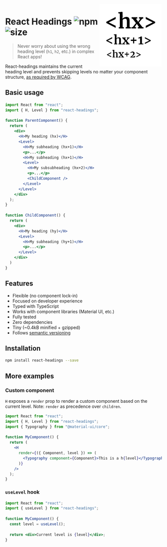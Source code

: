 <img align="right" width="200" src="https://github.com/alexnault/react-headings/raw/master/assets/react-headings.png" />

# React Headings ![npm](https://img.shields.io/npm/v/react-headings?style=flat-square) ![size](https://img.shields.io/bundlephobia/minzip/react-headings?style=flat-square)

> Never worry about using the wrong heading level (`h1`, `h2`, etc.) in complex React apps!

React-headings maintains the current heading level and prevents skipping levels no matter your component structure, [as required by WCAG](https://www.w3.org/WAI/tutorials/page-structure/headings/).

## Basic usage

```jsx
import React from "react";
import { H, Level } from "react-headings";

function ParentComponent() {
  return (
    <div>
      <H>My heading (hx)</H>
      <Level>
        <H>My subheading (hx+1)</H>
        <p>...</p>
        <H>My subheading (hx+1)</H>
        <Level>
          <H>My subsubheading (hx+2)</H>
          <p>...</p>
          <ChildComponent />
        </Level>
      </Level>
    </div>
  );
}

function ChildComponent() {
  return (
    <div>
      <H>My heading (hy)</H>
      <Level>
        <H>My subheading (hy+1)</H>
        <p>...</p>
      </Level>
    </div>
  )
}
```

## Features

- Flexible (no component lock-in)
- Focused on developer experience
- Typed with TypeScript
- Works with component libraries (Material UI, etc.)
- Fully tested
- Zero dependencies
- Tiny (~0.4kB minified + gzipped)
- Follows [semantic versioning](https://semver.org/)

## Installation

```bash
npm install react-headings --save
```

## More examples

### Custom component

`H` exposes a `render` prop to render a custom component based on the current level.
Note: `render` as precedence over `children`.

```jsx
import React from "react";
import { H, Level } from "react-headings";
import { Typography } from "@material-ui/core";

function MyComponent() {
  return (
    <H
      render={({ Component, level }) => (
        <Typography component={Component}>This is a h{level}</Typography>
      )}
    />
  );
}
```

### `useLevel` hook

```jsx
import React from "react";
import { useLevel } from "react-headings";

function MyComponent() {
  const level = useLevel();

  return <div>Current level is {level}</div>;
}
```
